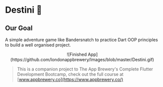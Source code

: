 # Destini 🤔

## Our Goal

A simple adventure game like Bandersnatch to practice Dart OOP principles to build a well organised project.

<p align='center'>
![Finished App](https://github.com/londonappbrewery/Images/blob/master/Destini.gif)
  </p>


>This is a companion project to The App Brewery's Complete Flutter Development Bootcamp, check out the full course at [www.appbrewery.co](https://www.appbrewery.co/)

